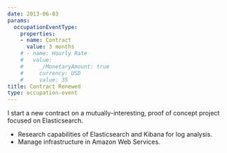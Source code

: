 ```yaml
---
date: 2013-06-03
params:
  occupationEventType:
    properties:
    - name: Contract
      value: 3 months
    # - name: Hourly Rate
    #   value:
    #     _/MonetaryAmount: true
    #     currency: USD
    #     value: 35
title: Contract Renewed
type: occupation-event
---
```


I start a new contract on a mutually-interesting, proof of concept project focused on Elasticsearch.

* Research capabilities of Elasticsearch and Kibana for log analysis.
* Manage infrastructure in Amazon Web Services.
